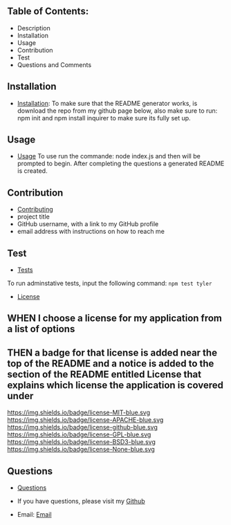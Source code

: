 ## Table of Contents: 
* Description 
* Installation 
* Usage
* Contribution 
* Test
* Questions and Comments

## Installation 

* [Installation](#installation):
To make sure that the README generator works, is download the repo from my github page below, also make sure to run: npm init and npm install inquirer to make sure its fully set up. 

## Usage

* [Usage](#usage)
To use run the commande: node index.js and then will be prompted to begin. After completing the questions a generated README is created. 

## Contribution 

* [Contributing](#contribution)
* project title
* GitHub username, with a link to my GitHub profile
* email address with instructions on how to reach me

## Test

* [Tests](#test)

To run adminstative tests, input the following command: `npm test tyler`

* [License](#license)
## WHEN I choose a license for my application from a list of options
## THEN a badge for that license is added near the top of the README and a notice is added to the section of the README entitled License that explains which license the application is covered under
https://img.shields.io/badge/license-MIT-blue.svg
https://img.shields.io/badge/license-APACHE-blue.svg
https://img.shields.io/badge/license-github-blue.svg
https://img.shields.io/badge/license-GPL-blue.svg
https://img.shields.io/badge/license-BSD3-blue.svg
https://img.shields.io/badge/license-None-blue.svg

## Questions

* [Questions](#questions)

* If you have questions, please visit my [Github](https://github.com/TylerSilverman) 
* Email: [Email](silverman.tyler@gmail.com)

